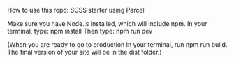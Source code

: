 How to use this repo:
SCSS starter using Parcel

Make sure you have Node.js installed, which will include npm.
In your terminal, type: npm install
Then type: npm run dev


(When you are ready to go to production
In your terminal, run npm run build. The final version of your site will be in the dist folder.)

